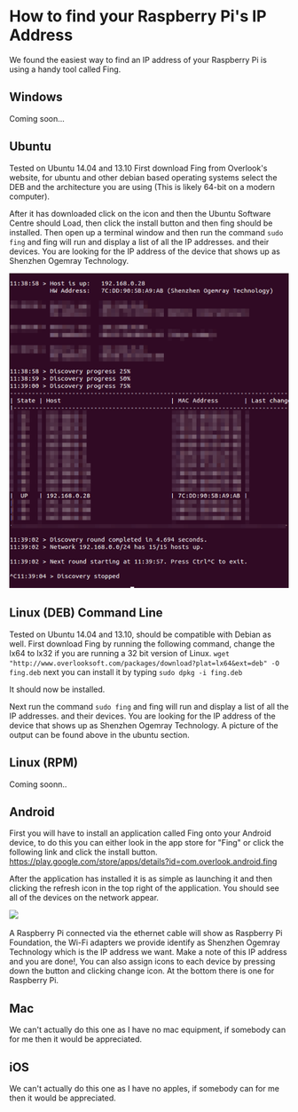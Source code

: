 How to find your Raspberry Pi's IP Address
===========
We found the easiest way to find an IP address of your Raspberry Pi is using a handy tool called Fing.

Windows
-------
Coming soon...

Ubuntu 
-----
Tested on Ubuntu 14.04 and 13.10
First download Fing from Overlook's website, for ubuntu and other debian based operating systems select the DEB and the architecture you are using (This is likely 64-bit on a modern computer).

After it has downloaded click on the icon and then the Ubuntu Software Centre should Load, then click the install button and then fing should be installed.
Then open up a terminal window and then run the command ```sudo fing``` and fing will run and display a list of all the IP addresses. and their devices. You are looking for the IP address of the device that shows up as Shenzhen Ogemray Technology.

<img src="imageResources/fingUbuntu.png"/>


Linux (DEB) Command Line 
-----
Tested on Ubuntu 14.04 and 13.10, should be compatible with Debian as well.
First download Fing by running the following command, change the lx64 to lx32 if you are running a 32 bit version of Linux.
```wget "http://www.overlooksoft.com/packages/download?plat=lx64&ext=deb" -O fing.deb```
next you can install it by typing ``` sudo dpkg -i fing.deb ```

It should now be installed.

Next run the command ```sudo fing``` and fing will run and display a list of all the IP addresses. and their devices. You are looking for the IP address of the device that shows up as Shenzhen Ogemray Technology.
A picture of the output can be found above in the ubuntu section.

Linux (RPM)
-----
Coming soonn..

Android
-------
First you will have to install an application called Fing onto your Android device, to do this you can either look in the app store for "Fing" or click the following link and click the install button. https://play.google.com/store/apps/details?id=com.overlook.android.fing

After the application has installed it is as simple as launching it and then clicking the refresh icon in the top right of the application. You should see all of the devices on the network appear.

<img src="imageResources/fingAndroid.png"/>

A Raspberry Pi connected via the ethernet cable will show as Raspberry Pi Foundation, the Wi-Fi adapters we provide identify as Shenzhen Ogemray Technology which is the IP address we want.
Make a note of this IP address and you are done!, You can also assign icons to each device by pressing down the button and clicking change icon. At the bottom there is one for Raspberry Pi.



Mac
---
We can't actually do this one as I have no mac equipment, if somebody can for me then it would be appreciated.


iOS
---
We can't actually do this one as I have no apples, if somebody can for me then it would be appreciated.
